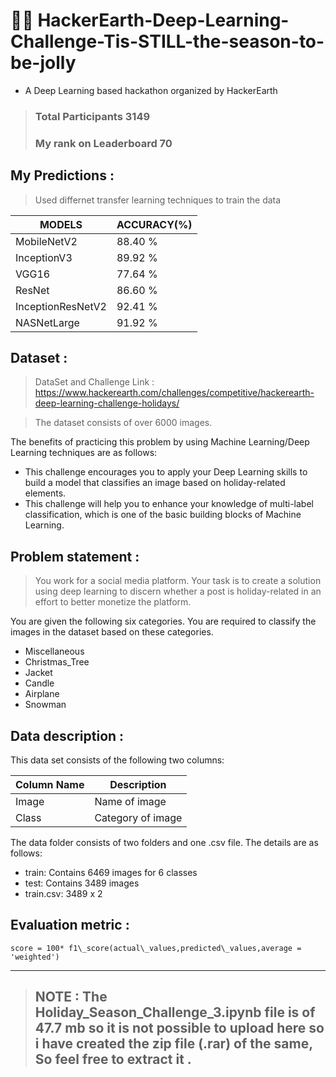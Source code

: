 # 🎄🎃 HackerEarth-Deep-Learning-Challenge-Tis-STILL-the-season-to-be-jolly
* A Deep Learning based hackathon organized by HackerEarth
> ### Total Participants 3149 
> ### My rank on Leaderboard 70

## My Predictions :
> Used differnet transfer learning techniques to train the data

| MODELS            | ACCURACY(%) |
| ---               | ---         |
| MobileNetV2       | 88.40 %     |
| InceptionV3       | 89.92 %     |
| VGG16             | 77.64 %     |
| ResNet            | 86.60 %     |
| InceptionResNetV2 | 92.41 %     | 
| NASNetLarge       | 91.92 %     |

## Dataset :
> DataSet and Challenge Link : https://www.hackerearth.com/challenges/competitive/hackerearth-deep-learning-challenge-holidays/

> The dataset consists of over 6000 images.

The benefits of practicing this problem by using Machine Learning/Deep Learning techniques are as follows:

* This challenge encourages you to apply your Deep Learning skills to build a model that classifies an image based on holiday-related elements.
* This challenge will help you to enhance your knowledge of multi-label classification, which is one of the basic building blocks of Machine Learning.


## Problem statement :
> You work for a social media platform. Your task is to create a solution using deep learning to discern whether a post is holiday-related in an effort to better monetize the platform.

You are given the following six categories. You are required to classify the images in the dataset based on these categories.

* Miscellaneous
* Christmas_Tree
* Jacket
* Candle
* Airplane
* Snowman

## Data description :

This data set consists of the following two columns:

|   Column Name  | Description      |
| ---            | ---              |
| Image          | Name of image    |
| Class          | Category of image|

The data folder consists of two folders and one .csv file. The details are as follows:

* train: Contains 6469 images for 6 classes
* test: Contains 3489 images
* train.csv: 3489 x 2

## Evaluation metric :
``` score = 100* f1\_score(actual\_values,predicted\_values,average = 'weighted') ```

--------------
> ## NOTE : The Holiday_Season_Challenge_3.ipynb file is of 47.7 mb so it is not possible to upload here so i have created the zip file (.rar) of the same, So feel free to extract it . 
